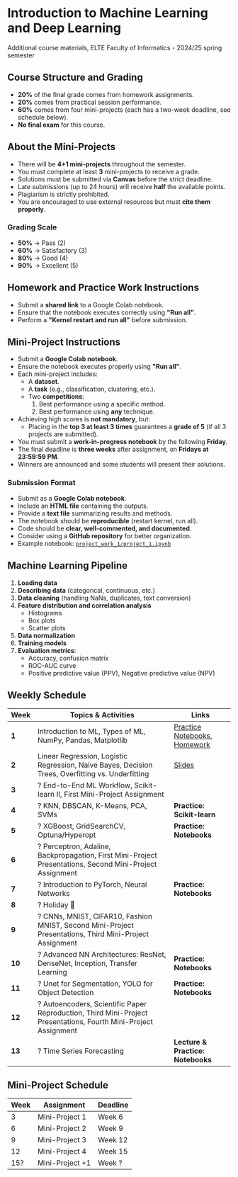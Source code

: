 # Introduction to Machine Learning and Deep Learning

Additional course materials, ELTE Faculty of Informatics - 2024/25 spring semester

## Course Structure and Grading

- **20%** of the final grade comes from homework assignments.
- **20%** comes from practical session performance.
- **60%** comes from four mini-projects (each has a two-week deadline, see schedule below).
- **No final exam** for this course.

## About the Mini-Projects

- There will be **4+1 mini-projects** throughout the semester.
- You must complete at least **3** mini-projects to receive a grade.
- Solutions must be submitted via **Canvas** before the strict deadline.
- Late submissions (up to 24 hours) will receive **half** the available points.
- Plagiarism is strictly prohibited.
- You are encouraged to use external resources but must **cite them properly**.

### Grading Scale

- **50%** → Pass (2)
- **60%** → Satisfactory (3)
- **80%** → Good (4)
- **90%** → Excellent (5)

## Homework and Practice Work Instructions

- Submit a **shared link** to a Google Colab notebook.
- Ensure that the notebook executes correctly using **"Run all"**.
- Perform a **"Kernel restart and run all"** before submission.

## Mini-Project Instructions

- Submit a **Google Colab notebook**.
- Ensure the notebook executes properly using **"Run all"**.
- Each mini-project includes:
  - A **dataset**.
  - A **task** (e.g., classification, clustering, etc.).
  - Two **competitions**: 
    1. Best performance using a specific method.
    2. Best performance using **any** technique.
- Achieving high scores is **not mandatory**, but:
  - Placing in the **top 3 at least 3 times** guarantees a **grade of 5** (if all 3 projects are submitted).
- You must submit a **work-in-progress notebook** by the following **Friday**.
- The final deadline is **three weeks** after assignment, on **Fridays at 23:59:59 PM**.
- Winners are announced and some students will present their solutions.

### Submission Format

- Submit as a **Google Colab notebook**.
- Include an **HTML file** containing the outputs.
- Provide a **text file** summarizing results and methods.
- The notebook should be **reproducible** (restart kernel, run all).
- Code should be **clear, well-commented, and documented**.
- Consider using a **GitHub repository** for better organization.
- Example notebook: [`project_work_1/project_1.ipynb`](https://github.com/szbela87/ml_22_elteik)

## Machine Learning Pipeline

1. **Loading data**
2. **Describing data** (categorical, continuous, etc.)
3. **Data cleaning** (handling NaNs, duplicates, text conversion)
4. **Feature distribution and correlation analysis**
   - Histograms
   - Box plots
   - Scatter plots
5. **Data normalization**
6. **Training models**
7. **Evaluation metrics**:
   - Accuracy, confusion matrix
   - ROC-AUC curve
   - Positive predictive value (PPV), Negative predictive value (NPV)

## Weekly Schedule

| Week  | Topics & Activities | Links |
|-------|---------------------|-------|
| **1** | Introduction to ML, Types of ML, NumPy, Pandas, Matplotlib | [Practice Notebooks](https://drive.google.com/drive/folders/1nGrjHiYWcQ-JkfTcMCgcysPgogIIxF7c?usp=drive_link), [Homework](https://drive.google.com/drive/folders/1bE7fgjayMBCBk0EmSenng5iwegO4jkFL?usp=sharing) |
| **2** | Linear Regression, Logistic Regression, Naive Bayes, Decision Trees, Overfitting vs. Underfitting | [Slides](https://drive.google.com/drive/folders/13fjIQ4We5F7USMLcZ023tZxlQlMhEe9B?usp=sharing) |
| **3** | ? End-to-End ML Workflow, Scikit-learn II, First Mini-Project Assignment |  |
| **4** | ? KNN, DBSCAN, K-Means, PCA, SVMs | **Practice: Scikit-learn** |
| **5** | ? XGBoost, GridSearchCV, Optuna/Hyperopt | **Practice: Notebooks** |
| **6** | ? Perceptron, Adaline, Backpropagation, First Mini-Project Presentations, Second Mini-Project Assignment |  |
| **7** | ? Introduction to PyTorch, Neural Networks | **Practice: Notebooks** |
| **8** | ? Holiday 🎉 |  |
| **9** | ? CNNs, MNIST, CIFAR10, Fashion MNIST, Second Mini-Project Presentations, Third Mini-Project Assignment |  |
| **10** | ? Advanced NN Architectures: ResNet, DenseNet, Inception, Transfer Learning | **Practice: Notebooks** |
| **11** | ? Unet for Segmentation, YOLO for Object Detection | **Practice: Notebooks** |
| **12** | ? Autoencoders, Scientific Paper Reproduction, Third Mini-Project Presentations, Fourth Mini-Project Assignment |  |
| **13** | ? Time Series Forecasting | **Lecture & Practice: Notebooks** |

## Mini-Project Schedule

| Week | Assignment | Deadline |
|------|-----------|----------|
| 3    | Mini-Project 1 | Week 6 |
| 6    | Mini-Project 2 | Week 9 |
| 9    | Mini-Project 3 | Week 12 |
| 12   | Mini-Project 4 | Week 15 |
| 15?   | Mini-Project +1 | Week ? |
